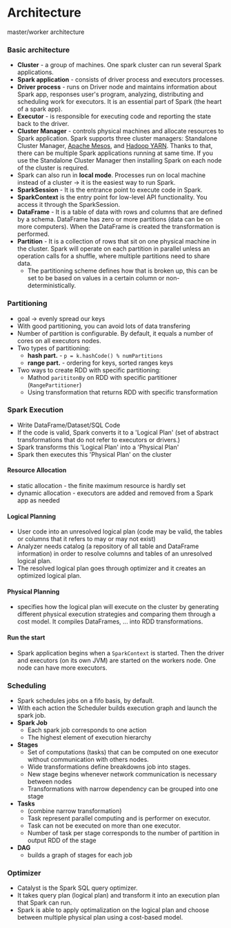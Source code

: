 Architecture
=============
master/worker architecture

### Basic architecture
* **Cluster** - a group of machines. One spark cluster can run several Spark applications.
* **Spark application** - consists of driver process and executors processes.
* **Driver process** - runs on Driver node and maintains information about Spark app, responses user's program, analyzing, distributing and scheduling work for executors. It is an essential part of Spark (the heart of a spark app).
* **Executor** - is responsible for executing code and reporting the state back to the driver.
* **Cluster Manager** - controls physical machines and allocate resources to Spark application. Spark supports three cluster managers: Standalone Cluster Manager, [Apache Mesos](https://mesos.apache.org/), and [Hadoop YARN](https://hadoop.apache.org/docs/current/hadoop-yarn/hadoop-yarn-site/YARN.html). Thanks to that, there can be multiple Spark applications running at same time. If you use the Standalone Cluster Manager then installing Spark on each node of the cluster is required.
* Spark can also run in **local mode**. Processes run on local machine instead of a cluster -> it is the easiest way to run Spark.
* **SparkSession** - It is the entrance point to execute code in Spark.
* **SparkContext** is the entry point for low-level API functionality. You access it through the SparkSession.
* **DataFrame** - It is a table of data with rows and columns that are defined by a schema. DataFrame has zero or more partitions (data can be on more computers). When the DataFrame is created the transformation is performed.
* **Partition** - It is a collection of rows that sit on one physical machine in the cluster. Spark will operate on each partition in parallel unless an operation calls for a shuffle, where multiple partitions need to share data.
  * The partitioning scheme defines how that is broken up, this can be set to be based on values in a certain column or non-deterministically.


### Partitioning
- goal ->  evenly spread our keys
- With good partitioning, you can avoid lots of data transfering
- Number of partition is configurable. By default, it equals a number of cores on all executors nodes.
- Two types of partitioning:
  - **hash part.** - `p = k.hashCode() % numPartitions`
  - **range part.** - ordering for keys, sorted ranges keys
- Two ways to create RDD with specific partitioning:
  - Mathod `parititonBy` on RDD with specific partitioner (`RangePartitioner`)
  - Using transformation that returns RDD with specific transformation


### Spark Execution
- Write DataFrame/Dataset/SQL Code
- If the code is valid, Spark converts it to a 'Logical Plan' (set of abstract transformations that do not refer to executors or drivers.)
- Spark transforms this 'Logical Plan' into a 'Physical Plan'
- Spark then executes this 'Physical Plan' on the cluster

#### Resource Allocation
- static allocation - the finite maximum resource is hardly set
- dynamic allocation - executors are added and removed from a Spark app as needed

#### Logical Planning
- User code into an unresolved logical plan (code may be valid, the tables or columns that it refers to may or may not exist)
- Analyzer needs catalog (a repository of all table and DataFrame information) in order to resolve columns and tables of an unresolved logical plan.
- The resolved logical plan goes through optimizer and it creates an optimized logical plan.

#### Physical Planning
- specifies how the logical plan will execute on the cluster by generating different physical execution strategies and comparing them through a cost model. It compiles DataFrames, ... into RDD transformations.

#### Run the start
- Spark application begins when a `SparkContext` is started. Then the driver and executors (on its own JVM) are started on the workers node. One node can have more executors.

### Scheduling
- Spark schedules jobs on a fifo basis, by default.
- With each action the Scheduler builds execution graph and launch the spark job.
- **Spark Job**
  - Each spark job corresponds to one action
  - The highest element of execution hierarchy
- **Stages**
  - Set of computations (tasks) that can be computed on one executor without communication with others nodes.
  - Wide transformations define breakdowns job into stages.
  - New stage begins whenever network communication is necessary between nodes
  - Transformations with narrow dependency can be grouped into one stage
- **Tasks**
  - (combine narrow transformation)
  - Task represent parallel computing and is performer on executor.
  - Task can not be executed on more than one executor.
  - Number of task per stage corresponds to the number of partition in output RDD of the stage
- **DAG**
  - builds a graph of stages for each job
  
### Optimizer
  - Catalyst is the Spark SQL query optimizer.
  - It takes query plan (logical plan) and transform it into an execution plan that Spark can run.
  - Spark is able to apply optimalization on the logical plan and choose between multiple physical plan using a cost-based model.
